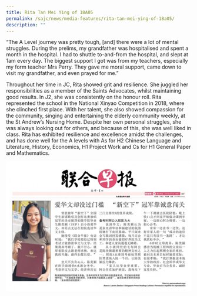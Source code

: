 ```yaml
---
title: Rita Tan Mei Ying of 18A05
permalink: /sajc/news/media-features/rita-tan-mei-ying-of-18a05/
description: ""
---
```

<p>&ldquo;The A Level journey was pretty tough, [and] there were a lot of mental struggles. During the prelims, my grandfather was hospitalised and spent a month in the hospital. I had to shuttle to-and-from the hospital, and slept at 1am every day. The biggest support I got was from my teachers, especially my form teacher Mrs Perry. They gave me moral support, came down to visit my grandfather, and even prayed for me.&rdquo;</p>
<p>Throughout her time in JC, Rita showed grit and resilience. She juggled her responsibilities as a member of the Saints Advocates, whilst maintaining good results. In J2, she was consistently on the honour roll. Rita represented the school in the National Xinyao Competition in 2018, where she clinched first place. With her talent, she also showed compassion for the community, singing and entertaining the elderly community weekly, at the St Andrew&rsquo;s Nursing Home. Despite her own personal struggles, she was always looking out for others, and because of this, she was well liked in class. Rita has exhibited resilience and excellence amidst the challenges, and has done well for the A levels with As for H2 Chinese Language and Literature, History, Economics, H1 Project Work and Cs for H1 General Paper and Mathematics.</p>
<img src="/images/rita.jpg">